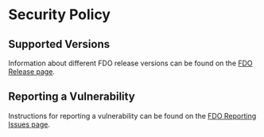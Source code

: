 # Security Policy

## Supported Versions

Information about different FDO release versions can be found on the [FDO Release page](https://fido-device-onboard.github.io/docs/latest/releases/).

## Reporting a Vulnerability

Instructions for reporting a vulnerability can be found on the [FDO Reporting Issues page](https://wiki.lfedge.org/display/SDO/Reporting+Issues).
